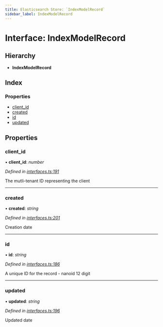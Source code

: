 ```yaml
---
title: Elasticsearch Store: `IndexModelRecord`
sidebar_label: IndexModelRecord
---
```


# Interface: IndexModelRecord

## Hierarchy

* **IndexModelRecord**

## Index

### Properties

* [client_id](indexmodelrecord.md#client_id)
* [created](indexmodelrecord.md#created)
* [id](indexmodelrecord.md#id)
* [updated](indexmodelrecord.md#updated)

## Properties

###  client_id

• **client_id**: *number*

*Defined in [interfaces.ts:191](https://github.com/terascope/teraslice/blob/fd211a8bb/packages/elasticsearch-store/src/interfaces.ts#L191)*

The mutli-tenant ID representing the client

___

###  created

• **created**: *string*

*Defined in [interfaces.ts:201](https://github.com/terascope/teraslice/blob/fd211a8bb/packages/elasticsearch-store/src/interfaces.ts#L201)*

Creation date

___

###  id

• **id**: *string*

*Defined in [interfaces.ts:186](https://github.com/terascope/teraslice/blob/fd211a8bb/packages/elasticsearch-store/src/interfaces.ts#L186)*

A unique ID for the record - nanoid 12 digit

___

###  updated

• **updated**: *string*

*Defined in [interfaces.ts:196](https://github.com/terascope/teraslice/blob/fd211a8bb/packages/elasticsearch-store/src/interfaces.ts#L196)*

Updated date
